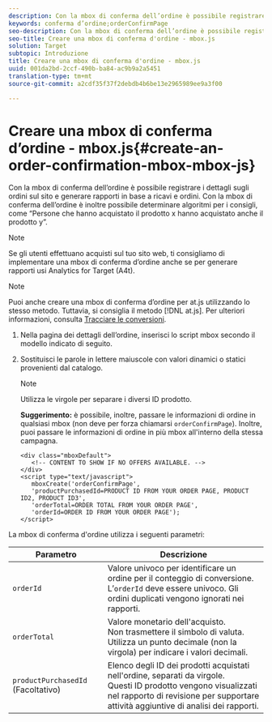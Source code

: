 ```yaml
---
description: Con la mbox di conferma dell’ordine è possibile registrare i dettagli sugli ordini sul sito e generare rapporti in base a ricavi e ordini. Con la mbox di conferma dell’ordine è inoltre possibile determinare algoritmi per i consigli, come “Persone che hanno acquistato il prodotto x hanno acquistato anche il prodotto y”.
keywords: conferma d’ordine;orderConfirmPage
seo-description: Con la mbox di conferma dell’ordine è possibile registrare i dettagli sugli ordini sul sito e generare rapporti in base a ricavi e ordini. Con la mbox di conferma dell’ordine è inoltre possibile determinare algoritmi per i consigli, come “Persone che hanno acquistato il prodotto x hanno acquistato anche il prodotto y”.
seo-title: Creare una mbox di conferma d'ordine - mbox.js
solution: Target
subtopic: Introduzione
title: Creare una mbox di conferma d'ordine - mbox.js
uuid: 001da2bd-2ccf-490b-ba84-ac9b9a2a5451
translation-type: tm+mt
source-git-commit: a2cdf35f37f2debdb4b6be13e2965989ee9a3f00

---
```



# Creare una mbox di conferma d’ordine - mbox.js{#create-an-order-confirmation-mbox-mbox-js}

Con la mbox di conferma dell’ordine è possibile registrare i dettagli sugli ordini sul sito e generare rapporti in base a ricavi e ordini. Con la mbox di conferma dell’ordine è inoltre possibile determinare algoritmi per i consigli, come “Persone che hanno acquistato il prodotto x hanno acquistato anche il prodotto y”.

>[!NOTE]
>
>Se gli utenti effettuano acquisti sul tuo sito web, ti consigliamo di implementare una mbox di conferma d’ordine anche se per generare rapporti usi Analytics for Target (A4t).

>[!NOTE]
>
>Puoi anche creare una mbox di conferma d’ordine per at.js utilizzando lo stesso metodo. Tuttavia, si consiglia il metodo [!DNL at.js]. Per ulteriori informazioni, consulta [Tracciare le conversioni](../../../c-implementing-target/c-implementing-target-for-client-side-web/how-to-deployatjs/implementing-target-without-a-tag-manager.md#task_E85D2F64FEB84201A594F2288FABF053).

1. Nella pagina dei dettagli dell’ordine, inserisci lo script mbox secondo il modello indicato di seguito.
1. Sostituisci le parole in lettere maiuscole con valori dinamici o statici provenienti dal catalogo.

   >[!NOTE]
   >
   >Utilizza le virgole per separare i diversi ID prodotto.

   **Suggerimento:** è possibile, inoltre, passare le informazioni di ordine in qualsiasi mbox (non deve per forza chiamarsi `orderConfirmPage`). Inoltre, puoi passare le informazioni di ordine in più mbox all&#39;interno della stessa campagna.

   ```
   <div class="mboxDefault"> 
      <!-- CONTENT TO SHOW IF NO OFFERS AVAILABLE. --> 
   </div> 
   <script type="text/javascript">    
      mboxCreate('orderConfirmPage', 
      'productPurchasedId=PRODUCT ID FROM YOUR ORDER PAGE, PRODUCT ID2, PRODUCT ID3', 
      'orderTotal=ORDER TOTAL FROM YOUR ORDER PAGE', 
      'orderId=ORDER ID FROM YOUR ORDER PAGE'); 
   </script> 
   ```

La mbox di conferma d&#39;ordine utilizza i seguenti parametri:

| Parametro | Descrizione |
|--- |--- |
| `orderId` | Valore univoco per identificare un ordine per il conteggio di conversione.<br>L’`orderId` deve essere univoco. Gli ordini duplicati vengono ignorati nei rapporti. |
| `orderTotal` | Valore monetario dell&#39;acquisto.<br>Non trasmettere il simbolo di valuta. Utilizza un punto decimale (non la virgola) per indicare i valori decimali. |
| `productPurchasedId` (Facoltativo) | Elenco degli ID dei prodotti acquistati nell&#39;ordine, separati da virgole.<br>Questi ID prodotto vengono visualizzati nel rapporto di revisione per supportare attività aggiuntive di analisi dei rapporti. |